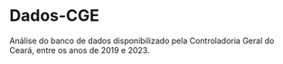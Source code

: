 # Dados-CGE
Análise do banco de dados disponibilizado pela Controladoria Geral do Ceará, entre os anos de 2019 e 2023.
